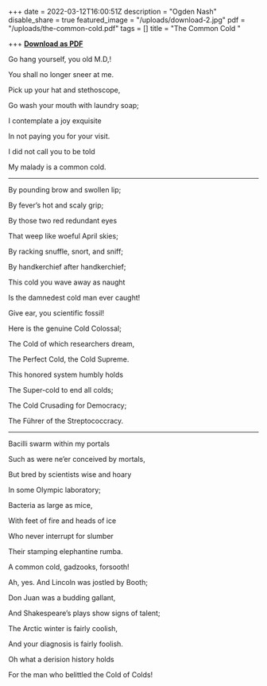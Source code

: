 +++
date = 2022-03-12T16:00:51Z
description = "Ogden Nash"
disable_share = true
featured_image = "/uploads/download-2.jpg"
pdf = "/uploads/the-common-cold.pdf"
tags = []
title = "The Common Cold "

+++
[**Download as PDF**](/uploads/the-common-cold.pdf)

Go hang yourself, you old M.D,!

You shall no longer sneer at me.

Pick up your hat and stethoscope,

Go wash your mouth with laundry soap;

I contemplate a joy exquisite

In not paying you for your visit.

I did not call you to be told

My malady is a common cold.


---
By pounding brow and swollen lip;

By fever’s hot and scaly grip;

By those two red redundant eyes

That weep like woeful April skies;

By racking snuffle, snort, and sniff;

By handkerchief after handkerchief;

This cold you wave away as naught

Is the damnedest cold man ever caught!

Give ear, you scientific fossil!

Here is the genuine Cold Colossal;

The Cold of which researchers dream,

The Perfect Cold, the Cold Supreme.

This honored system humbly holds

The Super-cold to end all colds;

The Cold Crusading for Democracy;

The Führer of the Streptococcracy.


---
Bacilli swarm within my portals

Such as were ne’er conceived by mortals,

But bred by scientists wise and hoary

In some Olympic laboratory;

Bacteria as large as mice,

With feet of fire and heads of ice

Who never interrupt for slumber

Their stamping elephantine rumba.

A common cold, gadzooks, forsooth!

Ah, yes. And Lincoln was jostled by Booth;

Don Juan was a budding gallant,

And Shakespeare’s plays show signs of talent;

The Arctic winter is fairly coolish,

And your diagnosis is fairly foolish.

Oh what a derision history holds

For the man who belittled the Cold of Colds!